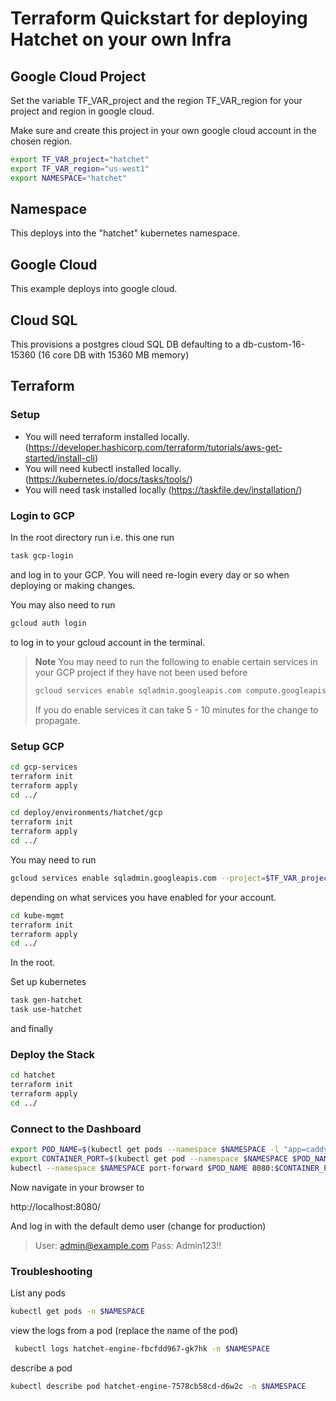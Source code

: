 # Terraform Quickstart for deploying Hatchet on your own Infra

## Google Cloud Project

Set the variable TF_VAR_project and the region TF_VAR_region for your project and region in google cloud.

Make sure and create this project in your own google cloud account in the chosen region.


```bash
export TF_VAR_project="hatchet"
export TF_VAR_region="us-west1"
export NAMESPACE="hatchet"
```

## Namespace

This deploys into the "hatchet" kubernetes namespace. 

## Google Cloud

This example deploys into google cloud. 

## Cloud SQL

This provisions a postgres cloud SQL DB defaulting to a db-custom-16-15360 (16 core DB with 15360 MB memory)

## Terraform 

### Setup

- You will need terraform installed locally. (https://developer.hashicorp.com/terraform/tutorials/aws-get-started/install-cli)
- You will need kubectl installed locally. (https://kubernetes.io/docs/tasks/tools/)
- You will need task installed locally (https://taskfile.dev/installation/)

### Login to GCP

In the root directory run i.e. this one run

```bash
task gcp-login
```
and log in to your GCP. You will need re-login every day or so when deploying or making changes.

You may also need to run

```bash
gcloud auth login
```

to log in to your gcloud account in the terminal.

> **Note**
>  You may need to run the following to enable certain services in your GCP project if they have not been used before
> ```bash
> gcloud services enable sqladmin.googleapis.com compute.googleapis.com container.googleapis.com servicenetworking.googleapis.com secretmanager.googleapis.com --project=$TF_VAR_project
> ```
> If you do enable services it can take 5 - 10 minutes for the change to propagate. 

### Setup GCP 

```bash
cd gcp-services
terraform init
terraform apply
cd ../
```

```bash
cd deploy/environments/hatchet/gcp
terraform init
terraform apply
cd ../
```





You may need to run

```bash
gcloud services enable sqladmin.googleapis.com --project=$TF_VAR_project
```

depending on what services you have enabled for your account.

```bash
cd kube-mgmt
terraform init
terraform apply
cd ../
```

In the root.

Set up kubernetes
```bash
task gen-hatchet
task use-hatchet
```

and finally
### Deploy the Stack

```bash
cd hatchet
terraform init
terraform apply
cd ../
```


### Connect to the Dashboard

```bash
export POD_NAME=$(kubectl get pods --namespace $NAMESPACE -l "app=caddy" -o jsonpath="{.items[0].metadata.name}")
export CONTAINER_PORT=$(kubectl get pod --namespace $NAMESPACE $POD_NAME -o jsonpath="{.spec.containers[0].ports[0].containerPort}")
kubectl --namespace $NAMESPACE port-forward $POD_NAME 8080:$CONTAINER_PORT
```

Now navigate in your browser to 

http://localhost:8080/

And log in with the default demo user (change for production)


> User: admin@example.com
> Pass: Admin123!!

<!-- ### Run a Workflow

A default worker will be running and workflows will have been executed. You can view them on the workflow run page and the Workers page.

Visit
http://localhost:8080/workflows?tenant=707d0855-80ab-4e1f-a156-f1c4546cbf52

to see the workflows. 

Select the 

```
ha-loadtester-v3
```

Workflow and click on the most recent run. In the top right corner click "Replay" to replay that workflow.

Navigate to
http://localhost:8080/workflow-runs?tenant=707d0855-80ab-4e1f-a156-f1c4546cbf52&pageIndex=0&pageSize=50

and you will see the worfklows being run. -->


### Troubleshooting

List any pods

```bash
kubectl get pods -n $NAMESPACE
```


view the logs from a pod (replace the name of the pod)
```bash
 kubectl logs hatchet-engine-fbcfdd967-gk7hk -n $NAMESPACE
 ```

describe a pod

```bash
kubectl describe pod hatchet-engine-7578cb58cd-d6w2c -n $NAMESPACE
```